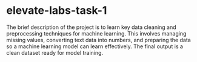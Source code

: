 # elevate-labs-task-1
The brief description of the project is to learn key data cleaning and preprocessing techniques for machine learning. This involves managing missing values, converting text data into numbers, and preparing the data so a machine learning model can learn effectively. The final output is a clean dataset ready for model training.
